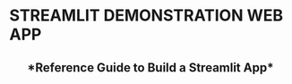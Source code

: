 # STREAMLIT DEMONSTRATION WEB APP 

<h2 align="center">*Reference Guide to Build a Streamlit App*</h2>
